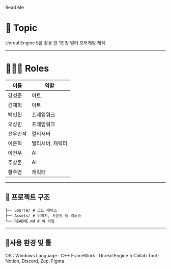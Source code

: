 Read Me

# 📌 Topic
Unreal Engine 5를 활용 한 1인칭 멀티 호러게임 제작

---

# 🧑‍🤝‍🧑 Roles
| 이름 | 역할 |
|----------|-----------|
|강성준|아트|
|김재혁|아트|
|백인헌|프레임워크|
|오상민|프레임워크|
|선우민석|멀티서버
|이준혁|멀티서버, 캐릭터|
|이건우|AI|
|주상돈|AI|
|황주영|캐릭터|

---

## 📂 프로젝트 구조
```
├── Source/ # 코드 베이스
├── Assets/ # 이미지, 사운드 등 리소스
└── README.md # 이 파일
```

---

## 📌사용 환경 및 툴
OS : Windows
Language : C++
FrameWork : Unreal Engine 5
Collab Tool : Notion, Discord, Zep, Figma
